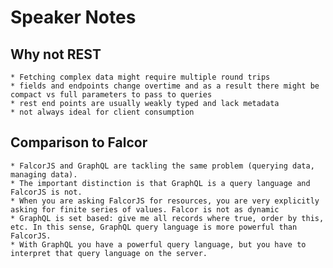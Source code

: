 # Speaker Notes

## Why not REST
	* Fetching complex data might require multiple round trips
	* fields and endpoints change overtime and as a result there might be compact vs full parameters to pass to queries
	* rest end points are usually weakly typed and lack metadata
	* not always ideal for client consumption
	
## Comparison to Falcor
	* FalcorJS and GraphQL are tackling the same problem (querying data, managing data).
	* The important distinction is that GraphQL is a query language and FalcorJS is not.
	* When you are asking FalcorJS for resources, you are very explicitly asking for finite series of values. Falcor is not as dynamic
	* GraphQL is set based: give me all records where true, order by this, etc. In this sense, GraphQL query language is more powerful than FalcorJS.
	* With GraphQL you have a powerful query language, but you have to interpret that query language on the server.
	


